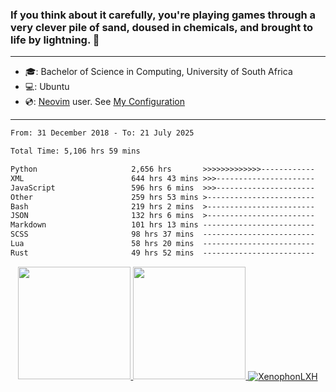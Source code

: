 ### If you think about it carefully, you're playing games through a very clever pile of sand, doused in chemicals, and brought to life by lightning.  👋

-------------------------------------------------------------------------------------------------------

- 🎓: Bachelor of Science in Computing, University of South Africa
- 💻: Ubuntu
- 💿: [Neovim](https://github.com/neovim/neovim) user. See [My Configuration](https://github.com/XenophonLXH/xenovim)

-------------------------------------------------------------------------------------------------------

<!--START_SECTION:waka-->

```txt
From: 31 December 2018 - To: 21 July 2025

Total Time: 5,106 hrs 59 mins

Python                     2,656 hrs       >>>>>>>>>>>>>------------   52.01 %
XML                        644 hrs 43 mins >>>----------------------   12.63 %
JavaScript                 596 hrs 6 mins  >>>----------------------   11.67 %
Other                      259 hrs 53 mins >------------------------   05.09 %
Bash                       219 hrs 2 mins  >------------------------   04.29 %
JSON                       132 hrs 6 mins  >------------------------   02.59 %
Markdown                   101 hrs 13 mins -------------------------   01.98 %
SCSS                       98 hrs 37 mins  -------------------------   01.93 %
Lua                        58 hrs 20 mins  -------------------------   01.14 %
Rust                       49 hrs 52 mins  -------------------------   00.98 %
```

<!--END_SECTION:waka-->


<p align="center">
    <a href="https://github.com/XenophonLXH">
        <img height="180em" src="https://github-readme-stats-eight-theta.vercel.app/api?username=XenophonLXH&show_icons=true&theme=algolia&include_all_commits=true&count_private=true"/>
        <img height="180em" src="https://github-readme-stats-eight-theta.vercel.app/api/top-langs/?username=XenophonLXH&layout=compact&langs_count=8&theme=algolia"/>
        <img align="center" src="https://github-readme-streak-stats.herokuapp.com/?user=XenophonLXH&theme=algolia" alt="XenophonLXH" />
    </a>
</p>
